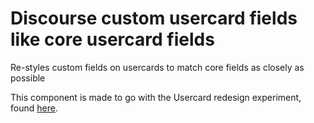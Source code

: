 # Discourse custom usercard fields like core usercard fields

Re-styles custom fields on usercards to match core fields as closely as possible

This component is made to go with the Usercard redesign experiment, found [here](https://github.com/discourse/experimental-usercard.git).
